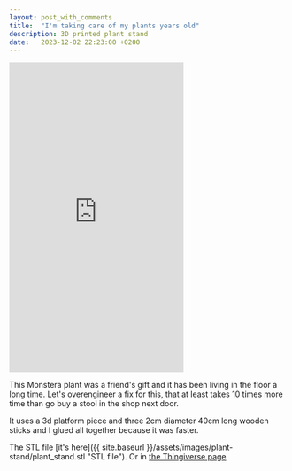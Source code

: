 ```yaml
---
layout: post_with_comments
title:  "I'm taking care of my plants years old"
description: 3D printed plant stand 
date:   2023-12-02 22:23:00 +0200
---
```


<iframe width="315" height="560" src="https://www.youtube.com/embed/5uLLWt6umOc" frameborder="0" allow="accelerometer; autoplay; clipboard-write; encrypted-media; gyroscope; picture-in-picture" allowfullscreen></iframe>

This Monstera plant was a friend's gift and it has been living in the floor a long time. Let's overengineer a fix for this, that at least takes 10 times more time than go buy a stool in the shop next door.

It uses a 3d platform piece and three 2cm diameter 40cm long wooden sticks and I glued all together because it was faster.

The STL file [it's here]({{ site.baseurl }}/assets/images/plant-stand/plant_stand.stl "STL file"). Or in [the Thingiverse page](https://www.thingiverse.com/thing:6346419)